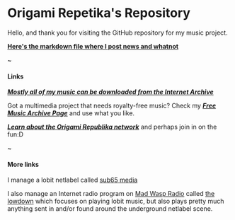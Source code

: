 # Origami Repetika's Repository 
Hello, and thank you for visiting the GitHub repository for my music project.

[**Here's the markdown file where I post news and whatnot**](https://github.com/agent220/origamirepetika/blob/main/index.md) 

~

#### Links

[***Mostly all of my music can be downloaded from the Internet Archive***](https://archive.org/search?query=origami+repetika) 

Got a multimedia project that needs royalty-free music? 
Check my [***Free Music Archive Page***](https://freemusicarchive.org/music/Origami_Repetika) and use what you like.

[***Learn about the Origami Republika network***](http://origami.teks.no/1/1.1/index.html) and perhaps join in on the fun:D

~

#### More links

I manage a lobit netlabel called [sub65 media](https://bbis.us/~newform/sub65/) 

I also manage an Internet radio program on [Mad Wasp Radio](https://MadWaspRadio.com) called [the lowdown](https://bbis.us/~newform/thelowdown/) which focuses on playing lobit music, but also plays pretty much anything sent in and/or found around the underground netlabel scene.
